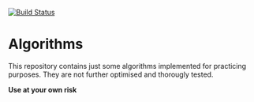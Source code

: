 [![Build Status](https://travis-ci.org/tchaloupka/algorithms.svg?branch=master)](https://travis-ci.org/tchaloupka/algorithms)

Algorithms
==========

This repository contains just some algorithms implemented for practicing purposes.
They are not further optimised and thorougly tested.

**Use at your own risk**

